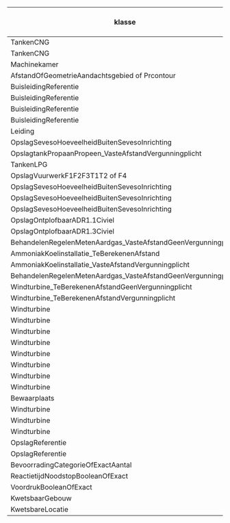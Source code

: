 |klasse|attribuut|type|lengte|meeteenheid|voorstel min|voorstel max|min gemeten|max gemeten|missing value %|  
|------|---------|----|------|-----------|------------|------------|-----------|-----------|---------------|  
|TankenCNG|aantalAutobussen|Integer|3,0|aantal|0|999|8|101|99,92|
|TankenCNG|aantalPersonenauto|Integer|3,0|aantal|0|999|10|300|99,91|
|Machinekamer|aantalKoelinstallaties|Integer|3,0|aantal|0|999|leeg|leeg|100,00|
|AfstandOfGeometrieAandachtsgebied of Prcontour|afstand|Real|4,2|m|0|9999,99|0|1500|0,36|
|BuisleidingReferentie|bovenkantbuis|Real|4,0|cm|-9999|9999|-1443|2485|75,26|
|BuisleidingReferentie|maximaleWerkdruk|Real|5,0|kPa|0|99999|0|99999|24,12|
|BuisleidingReferentie|wanddikte|Real|4,2|mm|0|9999,99|0|9999,99||
|BuisleidingReferentie|diameter|Real|4,2|mm|0|9999,99|0|9999,99||
|Leiding|diameter|Real|4,2|mm|0|9999,99|0|9999|17,70|
|OpslagSevesoHoeveelheidBuitenSevesoInrichting|dampspanning|Real|7,2|mbar|0|9999999,99|leeg|leeg|100,00|
|OpslagtankPropaanPropeen_VasteAfstandVergunningplicht|doorzetPerJaar|Real|7,2|m3|0|9999999,99|12|2000000|15,06|
|TankenLPG|doorzetPerJaar|Real|7,2|m3|0|10000,00|249|2500|6,65| 
|OpslagVuurwerkF1F2F3T1T2 of F4|hoeveelheidVuurwerk|Real|7,2|kg|0|1000000,00|50|166000|54,35|
|OpslagSevesoHoeveelheidBuitenSevesoInrichting|kookTemperatuur|Real|7,2|Kelvin|0|9999999,99|leeg|leeg|100,00|
|OpslagSevesoHoeveelheidBuitenSevesoInrichting|kritischeTemperatuur|Real|7,2|Kelvin|0|9999999,99|leeg|leeg|100,00|
|OpslagSevesoHoeveelheidBuitenSevesoInrichting|mediaanLetaleConcentratie|Real|7,2|ppm|0|9999999,99|leeg|leeg|100,00|
|OpslagOntplofbaarADR1.1Civiel|nettoExplosieveMassa|Real|7,2|kg|0|10000,00|2|1500||
|OpslagOntplofbaarADR1.3Civiel|nettoExplosieveMassa|Real|7,2|kg|0|10000,00|37|700||
|BehandelenRegelenMetenAardgas_VasteAfstandGeenVergunningplicht|ontwerpCapaciteit|Real|7,2|Nm3/u|0|1000000,00|4000|87000|9,48|
|AmmoniakKoelinstallatie_TeBerekenenAfstand|werktemperatuur|Real|7,2|Celsius|-273|100,00|-26|-5|37,50|
|AmmoniakKoelinstallatie_VasteAfstandVergunningplicht|werktemperatuur|Real|7,2|Celsius|-273|100,00|-47|-4|22,62|
|BehandelenRegelenMetenAardgas_VasteAfstandGeenVergunningplicht|werkdruk|Real|5,0|kPa|0|99999|800|10000||
|Windturbine_TeBerekenenAfstandGeenVergunningplicht|aantalWindturbines|Integer|3,0|aantal|0|999|1|2|0,00|
|Windturbine_TeBerekenenAfstandVergunningplicht|aantalWindturbines|Integer|3,0|aantal|0|999|1|93|0,00|
|Windturbine|ashoogte|Real|7,2|m|0|1000,00|3,9|166|15,49|
|Windturbine|breedteGondel|Real|7,2|m|0|100,00|1,21|1,21|99,97|
|Windturbine|hoogteGondel|Real|7,2|m|0|100,00|1,18|1,18|99,97|
|Windturbine|lengteGondel|Real|7,2|m|0|100,00|2,32|2,32|99,97|
|Windturbine|massaGondel|Real|7,2|kg|0|10000,00|200|2000|99,95|
|Windturbine|maxWerpafstandNominaal|Real|7,2|m|0|1000,00|16|454|27,33|
|Windturbine|maxWerpafstandOvertoeren|Real|7,2|m|0|1000,00|102|716|27,82|
|Windturbine|nominaalToerental|Real|7,2|Hz|0|1000,00|4,8|175|99,92|
|Bewaarplaats|oppervlakteDeuropening|Real|1,0|m2|0|100|1|8|98,63|
|Windturbine|rotordiameter|Real|7,2|cm|0|12000,00|3,7|12000|15,51|
|Windturbine|vermogen|Real|7,2|KW|0|100000,00|5|12000|20,38|
|Windturbine|zwaartepunt|Real|7,2|m|0|1000,00|2,77|2,77|99,97|
|OpslagReferentie|inhoud|Real|5,0|m3|0|99999|0|36000|61,45|
|OpslagReferentie|oppervlakte|Real|4,0|m2|0|9999|2|2501|99,15|
|BevoorradingCategorieOfExactAantal|exactAantal|Integer|4,0|aantal|0|9999|0|5000|0,11|
|ReactietijdNoodstopBooleanOfExact|exactAantalSeconden|Integer|4,0|aantal|0|9999|0|9999|99,99|
|VoordrukBooleanOfExact|exacteHoeveelheid_kpa|Real|5,0|kPa|0|99999|0|99999|99,99|
|KwetsbaarGebouw|populatie|Real|6,0|aantal|0|999999|0|999999|100,00|
|KwetsbareLocatie|populatie|Real|6,0|aantal|0|999999|0|999999|100,00|
